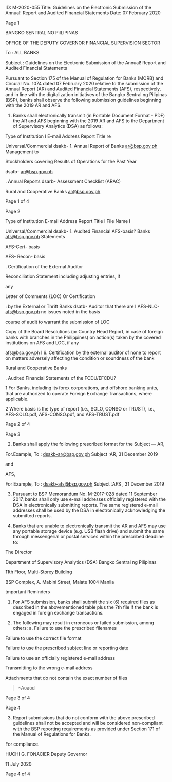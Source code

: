 ID: M-2020-055
Title: Guidelines on the Electronic Submission of the Annual! Report and Audited Financial Statements
Date: 07 February 2020

Page 1

BANGKO SENTRAL NO PiILIPINAS

OFFICE OF THE DEPUTY GOVERNOR FINANCIAL SUPERVISION SECTOR

To : ALL BANKS

Subject : Guidelines on the Electronic Submission of the Annual! Report and Audited Financial Statements

Pursuant to Section 175 of the Manual of Regulation for Banks (MORB) and Circular No. 1074 dated 07 February 2020 relative to the submission of the Annual Report (AR) and Audited Financial Statements (AFS), respectively, and in line with the digitalization initiatives of the Bangko Sentral ng Pilipinas (BSP), banks shall observe the following submission guidelines beginning with the 2019 AR and AFS.

1. Banks shall electronically transmit (in Portable Document Format - PDF) the AR and AFS beginning with the 2019 AR and AFS to the Department of Supervisory Analytics (DSA) as follows:

Type of Institution I E-mail Address Report Title re

Universal/Commercial dsakb- 1. Annual Report of Banks ar@bsp.gov.ph Management to

Stockholders covering Results of Operations for the Past Year

dsatb- ar@bsp.gov.ph

. Annual Reports dsarb- Assessment Checklist (ARAC)

Rural and Cooperative Banks ar@bsp.gov.ph

Page 1 of 4

Page 2

Type of Institution E-mail Address Report Title I File Name I

Universal/Commercial dsakb- 1. Audited Financial AFS-basis? Banks afs@bsp.gov.ph Statements

AFS-Cert- basis

AFS- Recon- basis

. Certification of the External Auditor

Reconciliation Statement including adjusting entries, if

any

Letter of Comments {LOC) Or Certification

: by the External or Thrift Banks dsatb- Auditor that there are I AFS-NLC- afs@bsp.gov.ph no issues noted in the basis

course of audit to warrant the submission of LOC

Copy of the Board Resolutions (or Country Head Report, in case of foreign banks with branches in the Philippines) on action(s) taken by the covered institutions on AFS and LOC, if any

afs@bsp.gov.ph I 6. Certification by the external auditor of none to report on matters adversely affecting the condition or soundness of the bank

Rural and Cooperative Banks

. Audited Financial Statements of the FCDU/EFCDU?

1 For Banks, including its forex corporations, and offshore banking units, that are authorized to operate Foreign Exchange Transactions, where applicable.

2 Where basis is the type of report (i.e., SOLO, CONSO or TRUST), i.e., AFS-SOLO.pdf, AFS-CONSO.pdf, and AFS-TRUST.pdf

Page 2 of 4

Page 3

2. Banks shall apply the following prescribed format for the Subject — AR<space><Bank Name>,<space><Reference period in dd Month yyyy>

For.Example, To : dsakb-ar@bsp.gov.ph Subject :AR<Bank Name>, 31 December 2019

and

AFS<space><Bank Name>,<space><Reference period in dd Month yyyy>

For Example, To : dsakb-afs@bsp.gov.ph Subject :AFS <Bank Name>, 31 December 2019

3. Pursuant to BSP Memorandum No. M-2017-028 dated 11 September 2017, banks shall only use e-mail addresses officially registered with the DSA in electronically submitting reports. The same registered e-mail addresses shall be used by the DSA in electronically acknowledging the submitted reports.

4. Banks that are unable to electronically transmit the AR and AFS may use any portable storage device (e.g. USB flash drive) and submit the same through messengerial or postal services within the prescribed deadline to:

The Director

Department of Supervisory Analytics (DSA) Bangko Sentral ng Pilipinas

11th Floor, Multi-Storey Building

BSP Complex, A. Mabini Street, Malate 1004 Manila

tmportant Reminders

1. For AFS submission, banks shall submit the six (6) required files as described in the abovementioned table plus the 7th file if the bank is engaged in foreign exchange transactions.

2. The following may result in erroneous or failed submission, among others: a. Failure to use the prescribed filenames

Failure to use the correct file format

Failure to use the prescribed subject line or reporting date

Failure to use an officially registered e-mail address

Transmitting to the wrong e-mail address

Attachments that do not contain the exact number of files

>~Aoaod

Page 3 of 4

Page 4

3. Report submissions that do not conform with the above prescribed guidelines shall not be accepted and will be considered non-compliant with the BSP reporting requirements as provided under Section 171 of the Manual of Regulations for Banks.

For compliance.

HUCHI G. FONACIER Deputy Governor

11 July 2020

Page 4 of 4